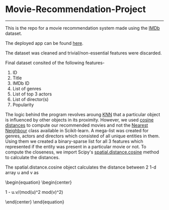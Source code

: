 # Movie-Recommendation-Project
_____
This is the repo for a movie recommendation system made using the [IMDb](https://www.imdb.com/) dataset.

The deployed app can be found [here](https://share.streamlit.io/omega-84/movie-recommendation-project/main/app.py).

The dataset was cleaned and trivial/non-essential features were discarded.

Final dataset consited of the following features-
1. ID
2. Title
3. IMDb ID
4. List of genres
5. List of top 3 actors 
6. List of director(s)
7. Popularity

The logic behind the program revolves aroung [KNN](https://en.wikipedia.org/wiki/K-nearest_neighbors_algorithm) that a particular object is influenced by other objects in its proximity. However, we used [cosine distances](https://en.wikipedia.org/wiki/Cosine_similarity) to compute our recommended movies and not the [Nearest Neighbour](https://scikit-learn.org/stable/modules/neighbors.html) class available in Scikit-learn.
A mega-list was created for genres, actors and directors which consisted of all unique entities in them. Using them we created a binary-sparse list for all 3 features which represented if the entity was present in a particular movie or not.
To compute the closeness, we import Scipy's [spatial.distance.cosine](https://docs.scipy.org/doc/scipy/reference/generated/scipy.spatial.distance.cosine.html) method to calculate the distances.

The spatial.distance.cosine object calculates the distance between 2 1-d array u and v as

\begin{equation}
\begin{center}

1 - u.v/(mod(u)^2 mod(v)^2)

\end{center}
\end{equation}


